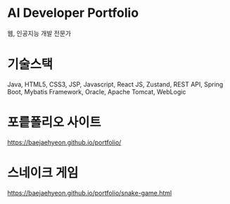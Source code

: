 # AI Developer Portfolio

웹, 인공지능 개발 전문가

# 기술스택 

Java, HTML5, CSS3, JSP, Javascript, React JS, Zustand, REST API, Spring Boot, Mybatis Framework, Oracle, Apache Tomcat, WebLogic

# 포릍폴리오 사이트 
https://baejaehyeon.github.io/portfolio/

# 스네이크 게임
https://baejaehyeon.github.io/portfolio/snake-game.html
